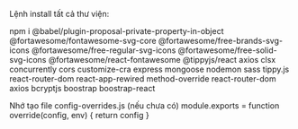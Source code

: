 Lệnh install tất cả thư viện:

npm i @babel/plugin-proposal-private-property-in-object @fortawesome/fontawesome-svg-core @fortawesome/free-brands-svg-icons @fortawesome/free-regular-svg-icons @fortawesome/free-solid-svg-icons @fortawesome/react-fontawesome @tippyjs/react axios clsx concurrently cors customize-cra express mongoose nodemon sass tippy.js react-router-dom react-app-rewired method-override react-router-dom axios bcryptjs boostrap boostrap-react

Nhớ tạo file config-overrides.js (nếu chưa có)
module.exports = function override(config, env) {
    return config
}
